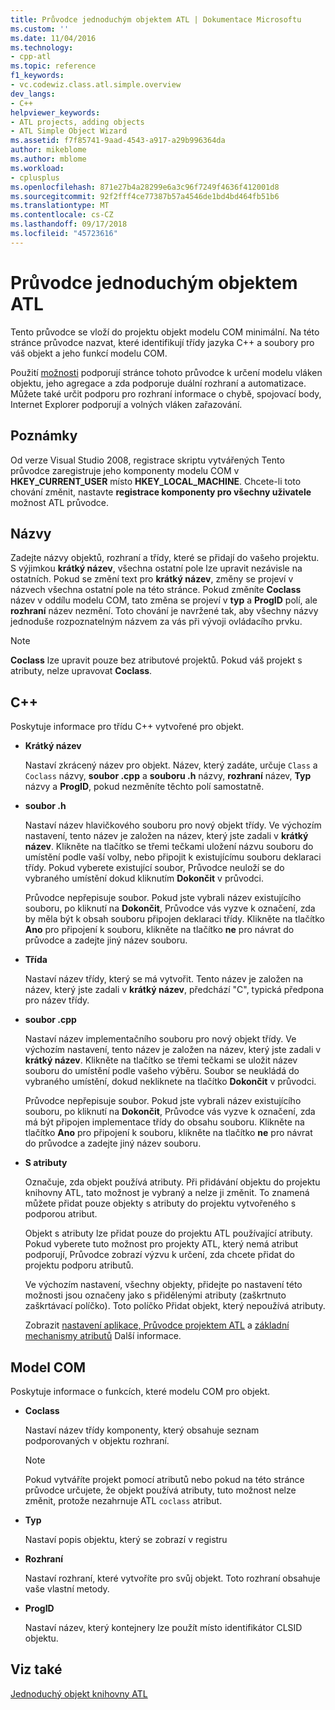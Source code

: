 ```yaml
---
title: Průvodce jednoduchým objektem ATL | Dokumentace Microsoftu
ms.custom: ''
ms.date: 11/04/2016
ms.technology:
- cpp-atl
ms.topic: reference
f1_keywords:
- vc.codewiz.class.atl.simple.overview
dev_langs:
- C++
helpviewer_keywords:
- ATL projects, adding objects
- ATL Simple Object Wizard
ms.assetid: f7f85741-9aad-4543-a917-a29b996364da
author: mikeblome
ms.author: mblome
ms.workload:
- cplusplus
ms.openlocfilehash: 871e27b4a28299e6a3c96f7249f4636f412001d8
ms.sourcegitcommit: 92f2fff4ce77387b57a4546de1bd4bd464fb51b6
ms.translationtype: MT
ms.contentlocale: cs-CZ
ms.lasthandoff: 09/17/2018
ms.locfileid: "45723616"
---
```

# <a name="atl-simple-object-wizard"></a>Průvodce jednoduchým objektem ATL

Tento průvodce se vloží do projektu objekt modelu COM minimální. Na této stránce průvodce nazvat, které identifikují třídy jazyka C++ a soubory pro váš objekt a jeho funkcí modelu COM.

Použití [možnosti](../../atl/reference/options-atl-simple-object-wizard.md) podporují stránce tohoto průvodce k určení modelu vláken objektu, jeho agregace a zda podporuje duální rozhraní a automatizace. Můžete také určit podporu pro rozhraní informace o chybě, spojovací body, Internet Explorer podporují a volných vláken zařazování.

## <a name="remarks"></a>Poznámky

Od verze Visual Studio 2008, registrace skriptu vytvářených Tento průvodce zaregistruje jeho komponenty modelu COM v **HKEY_CURRENT_USER** místo **HKEY_LOCAL_MACHINE**. Chcete-li toto chování změnit, nastavte **registrace komponenty pro všechny uživatele** možnost ATL průvodce.

## <a name="names"></a>Názvy

Zadejte názvy objektů, rozhraní a třídy, které se přidají do vašeho projektu. S výjimkou **krátký název**, všechna ostatní pole lze upravit nezávisle na ostatních. Pokud se změní text pro **krátký název**, změny se projeví v názvech všechna ostatní pole na této stránce. Pokud změníte **Coclass** název v oddílu modelu COM, tato změna se projeví v **typ** a **ProgID** polí, ale **rozhraní** název nezmění. Toto chování je navržené tak, aby všechny názvy jednoduše rozpoznatelným názvem za vás při vývoji ovládacího prvku.

> [!NOTE]
>  **Coclass** lze upravit pouze bez atributové projektů. Pokud váš projekt s atributy, nelze upravovat **Coclass**.

## <a name="c"></a>C++

Poskytuje informace pro třídu C++ vytvořené pro objekt.

- **Krátký název**

   Nastaví zkrácený název pro objekt. Název, který zadáte, určuje `Class` a `Coclass` názvy, **soubor .cpp** a **souboru .h** názvy, **rozhraní** název, **Typ** názvy a **ProgID**, pokud nezměníte těchto polí samostatně.

- **soubor .h**

   Nastaví název hlavičkového souboru pro nový objekt třídy. Ve výchozím nastavení, tento název je založen na název, který jste zadali v **krátký název**. Klikněte na tlačítko se třemi tečkami uložení názvu souboru do umístění podle vaší volby, nebo připojit k existujícímu souboru deklaraci třídy. Pokud vyberete existující soubor, Průvodce neuloží se do vybraného umístění dokud kliknutím **Dokončit** v průvodci.

   Průvodce nepřepisuje soubor. Pokud jste vybrali název existujícího souboru, po kliknutí na **Dokončit**, Průvodce vás vyzve k označení, zda by měla být k obsah souboru připojen deklaraci třídy. Klikněte na tlačítko **Ano** pro připojení k souboru, klikněte na tlačítko **ne** pro návrat do průvodce a zadejte jiný název souboru.

- **Třída**

   Nastaví název třídy, který se má vytvořit. Tento název je založen na název, který jste zadali v **krátký název**, předchází "C", typická předpona pro název třídy.

- **soubor .cpp**

   Nastaví název implementačního souboru pro nový objekt třídy. Ve výchozím nastavení, tento název je založen na název, který jste zadali v **krátký název**. Klikněte na tlačítko se třemi tečkami se uložit název souboru do umístění podle vašeho výběru. Soubor se neukládá do vybraného umístění, dokud nekliknete na tlačítko **Dokončit** v průvodci.

   Průvodce nepřepisuje soubor. Pokud jste vybrali název existujícího souboru, po kliknutí na **Dokončit**, Průvodce vás vyzve k označení, zda má být připojen implementace třídy do obsahu souboru. Klikněte na tlačítko **Ano** pro připojení k souboru, klikněte na tlačítko **ne** pro návrat do průvodce a zadejte jiný název souboru.

- **S atributy**

   Označuje, zda objekt používá atributy. Při přidávání objektu do projektu knihovny ATL, tato možnost je vybraný a nelze ji změnit. To znamená můžete přidat pouze objekty s atributy do projektu vytvořeného s podporou atribut.

   Objekt s atributy lze přidat pouze do projektu ATL používající atributy. Pokud vyberete tuto možnost pro projekty ATL, který nemá atribut podporují, Průvodce zobrazí výzvu k určení, zda chcete přidat do projektu podporu atributů.

   Ve výchozím nastavení, všechny objekty, přidejte po nastavení této možnosti jsou označeny jako s přidělenými atributy (zaškrtnuto zaškrtávací políčko). Toto políčko Přidat objekt, který nepoužívá atributy.

   Zobrazit [nastavení aplikace, Průvodce projektem ATL](../../atl/reference/application-settings-atl-project-wizard.md) a [základní mechanismy atributů](../../windows/basic-mechanics-of-attributes.md) Další informace.

## <a name="com"></a>Model COM

Poskytuje informace o funkcích, které modelu COM pro objekt.

- **Coclass**

   Nastaví název třídy komponenty, který obsahuje seznam podporovaných v objektu rozhraní.

   > [!NOTE]
   > Pokud vytváříte projekt pomocí atributů nebo pokud na této stránce průvodce určujete, že objekt používá atributy, tuto možnost nelze změnit, protože nezahrnuje ATL `coclass` atribut.

- **Typ**

   Nastaví popis objektu, který se zobrazí v registru

- **Rozhraní**

   Nastaví rozhraní, které vytvoříte pro svůj objekt. Toto rozhraní obsahuje vaše vlastní metody.

- **ProgID**

   Nastaví název, který kontejnery lze použít místo identifikátor CLSID objektu.

## <a name="see-also"></a>Viz také

[Jednoduchý objekt knihovny ATL](../../atl/reference/adding-an-atl-simple-object.md)

